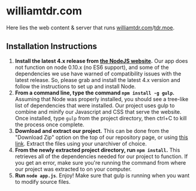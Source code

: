 # williamtdr.com

Here lies the web content & server that runs [williamtdr.com](http://williamtdr.com)/[tdr.moe](http://tdr.moe).

## Installation Instructions ##

 1. **Install the latest 4.x release from [the NodeJS website](https://nodejs.org).** Our app does not function on node 0.10.x (no ES6 support), and some of the dependencies we use have warned of compatibility issues with the latest release. So, please grab and install the latest 4.x version and follow the instructions to set up and install Node.
 2. **From a command line, type the command `npm install -g gulp`.** Assuming that Node was properly installed, you should see a tree-like list of dependencies that were installed. Our project uses gulp to combine and minify our Javascript and CSS that serve the website. Once installed, type `gulp` from the project directory, then ctrl+C to kill the process once complete.
 3. **Download and extract our project.** This can be done from the "Download Zip" option on the top of our repository page, or using [this link](https://github.com/williamtdr/iowa/archive/master.zip). Extract the files using your unarchiver of choice.
 4. **From the newly extracted project directory, run `npm install`.** This retrieves all of the dependencies needed for our project to function. If you get an error, make sure you're running the command from where our project was extracted to on your computer.
 5. **Run `node app.js`**. Enjoy! Make sure that gulp is running when you want to modify source files.
